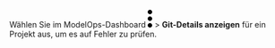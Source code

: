 Wählen Sie im ModelOps-Dashboard ![kebab menu](Images/zsz1597101912145.svg) > **Git-Details anzeigen** für ein Projekt aus, um es auf Fehler zu prüfen.

